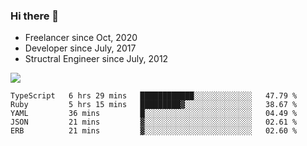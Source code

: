 ### Hi there 👋

- Freelancer since Oct, 2020
- Developer since July, 2017
- Structral Engineer since July, 2012

<img src="https://github-readme-stats.vercel.app/api?username=an-lee&show_icons=true&icon_color=0366d6&text_color=24292e&bg_color=ffffff&hide_title=true" />

<!--START_SECTION:waka-->
```text
TypeScript   6 hrs 29 mins   ████████████░░░░░░░░░░░░░   47.79 % 
Ruby         5 hrs 15 mins   █████████▓░░░░░░░░░░░░░░░   38.67 % 
YAML         36 mins         █░░░░░░░░░░░░░░░░░░░░░░░░   04.49 % 
JSON         21 mins         ▓░░░░░░░░░░░░░░░░░░░░░░░░   02.61 % 
ERB          21 mins         ▓░░░░░░░░░░░░░░░░░░░░░░░░   02.60 % 
```
<!--END_SECTION:waka-->
